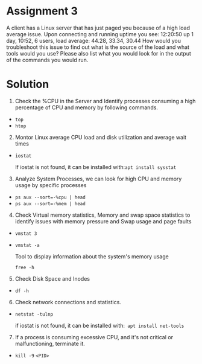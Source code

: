 # **Assignment 3**

A client has a Linux server that has just paged you because of a high load average issue. Upon connecting and running uptime you see: 12:20:50 up 1 day, 10:52, 6 users, load average: 44.28, 33.34, 30.44 How would you troubleshoot this issue to find out what is the source of the load and what tools would you use? Please also list what you would look for in the output of the commands you would run.

# Solution

1. Check the %CPU in the Server and Identify processes consuming a high percentage of CPU and memory by following commands.

* `top `
* `htop`

2. Montor Linux average CPU load and disk utilization and average wait times

* `iostat`

    If iostat is not found, it can be installed with:`apt install sysstat`

3. Analyze System Processes, we can look for high CPU and memory usage by specific processes

* `ps aux --sort=-%cpu | head `
* `ps aux --sort=-%mem | head`

4. Check Virtual memory statistics, Memory and swap space statistics to identify issues with memory pressure and Swap usage and page faults

* `vmstat 3`
* `vmstat -a`

    Tool to display information about the system's memory usage

    `free -h`

5. Check Disk Space and Inodes

* `df -h`

6. Check network connections and statistics.

* `netstat -tulnp`

    if iostat is not found, it can be installed with:` apt install net-tools`

7. If a process is consuming excessive CPU, and it's not critical or malfunctioning, terminate it.

* `kill -9` `<PID>`
